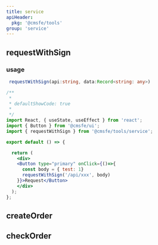 ```yaml
---
title: service
apiHeader:
  pkg: '@cmsfe/tools'
group: 'service'
---
```



## requestWithSign

### usage

```ts
 requestWithSign(api:string, data:Record<string: any>)
```

``` jsx
/**
 *
 * defaultShowCode: true
 *
 */
import React, { useState, useEffect } from 'react';
import { Button } from '@cmsfe/ui';
import { requestWithSign } from '@cmsfe/tools/service';

export default () => {

  return (
    <div>
    <Button type="primary" onClick={()=>{
      const body = { test: 1}
      requestWithSign('/api/xxx', body)
    }}>Request</Button>
    </div>
  );
};
```




## createOrder

## checkOrder
